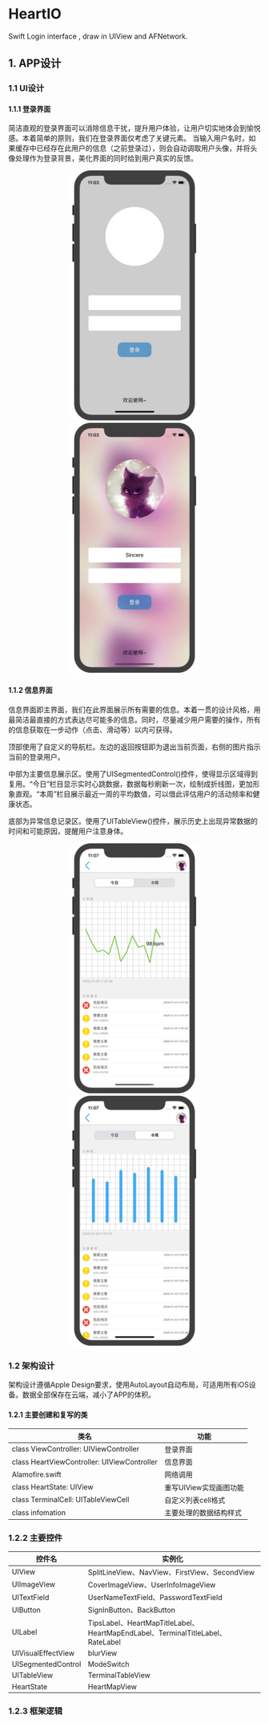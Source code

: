 # HeartIO
Swift Login interface , draw in UIView and AFNetwork.

## 1. APP设计
### 1.1 UI设计
#### 1.1.1 登录界面

简洁直观的登录界面可以消除信息干扰，提升用户体验，让用户切实地体会到愉悦感。本着简单的原则，我们在登录界面仅考虑了关键元素。
当输入用户名时，如果缓存中已经存在此用户的信息（之前登录过），则会自动调取用户头像，并将头像处理作为登录背景，美化界面的同时给到用户真实的反馈。
	
<div align="center">
<img src="https://github.com/XuZhengzhuo/HeartIO/blob/master/readme_image/log1.jpg" height="500px" alt="" >
<img src="https://github.com/XuZhengzhuo/HeartIO/blob/master/readme_image/log2.jpg" height="500px" alt="" >
</div>

#### 1.1.2 信息界面

信息界面即主界面，我们在此界面展示所有需要的信息。本着一贯的设计风格，用最简洁最直接的方式表达尽可能多的信息。同时，尽量减少用户需要的操作，所有的信息获取在一步动作（点击、滑动等）以内可获得。

顶部使用了自定义的导航栏。左边的返回按钮即为退出当前页面，右侧的图片指示当前的登录用户。

中部为主要信息展示区。使用了UISegmentedControl()控件，使得显示区域得到复用。“今日”栏目显示实时心跳数据，数据每秒刷新一次，绘制成折线图，更加形象直观。“本周”栏目展示最近一周的平均数值，可以借此评估用户的活动频率和健康状态。

底部为异常信息记录区。使用了UITableView()控件，展示历史上出现异常数据的时间和可能原因，提醒用户注意身体。

<div align="center">
<img src="https://github.com/XuZhengzhuo/HeartIO/blob/master/readme_image/main1.png" height="500px" alt="" >
<img src="https://github.com/XuZhengzhuo/HeartIO/blob/master/readme_image/main2.jpg" height="500px" alt="" >
</div>

### 1.2 架构设计


架构设计遵循Apple Design要求，使用AutoLayout自动布局，可适用所有iOS设备。数据全部保存在云端，减小了APP的体积。


#### 1.2.1 主要创建和复写的类

|类名	|功能|
|  ----  | ----  |
|class ViewController: UIViewController	|登录界面|
|class HeartViewController: UIViewController	|信息界面|
|Alamofire.swift	|网络调用|
|class HeartState: UIView	|重写UIView实现画图功能|
|class TerminalCell: UITableViewCell	|自定义列表cell格式|
|class infomation	|主要处理的数据结构样式|

### 1.2.2 主要控件

| 控件名 | 实例化 |
|  ----  | ----  |
|UIView	|SplitLineView、NavView、FirstView、SecondView|
|UIImageView|	CoverImageView、UserInfoImageView|
|UITextField|	UserNameTextField、PasswordTextField|
|UIButton|SignInButton、BackButton|
|UILabel|TipsLabel、HeartMapTitleLabel、HeartMapEndLabel、TerminalTitleLabel、RateLabel|
|UIVisualEffectView|	blurView|
|UISegmentedControl|	ModeSwitch|
|UITableView|	TerminalTableView|
|HeartState|	HeartMapView|

### 1.2.3 框架逻辑

